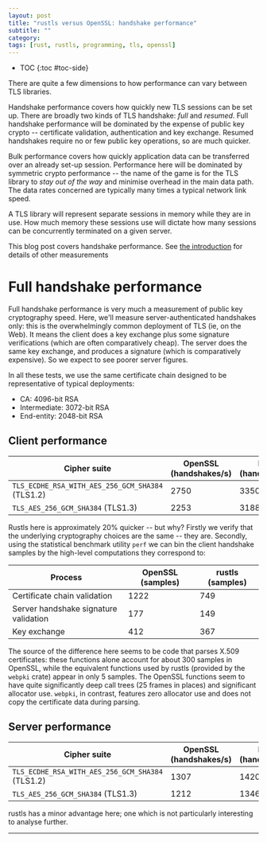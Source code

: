 ```yaml
---
layout: post
title: "rustls versus OpenSSL: handshake performance"
subtitle: ""
category: 
tags: [rust, rustls, programming, tls, openssl]
---
```


* TOC
{:toc #toc-side}

There are quite a few dimensions to how performance can vary between TLS
libraries.

Handshake performance covers how quickly new TLS sessions can be
set up.  There are broadly two kinds of TLS handshake: *full* and
*resumed*.  Full handshake performance will be dominated by the
expense of public key crypto -- certificate validation, authentication
and key exchange.  Resumed handshakes require no or
few public key operations, so are much quicker.

Bulk performance covers how quickly application data can be
transferred over an already set-up session.  Performance here
will be dominated by symmetric crypto performance -- the name
of the game is for the TLS library to *stay out of the way* and
minimise overhead in the main data path.  The data rates
concerned are typically many times a typical network link speed.

A TLS library will represent separate sessions in memory while they are
in use.  How much memory these sessions use will dictate how many sessions
can be concurrently terminated on a given server.

This blog post covers handshake performance.  See [the introduction][intro]
for details of other measurements

# Full handshake performance
Full handshake performance is very much a measurement of public key cryptography
speed.  Here, we'll measure server-authenticated handshakes only: this is the
overwhelmingly common deployment of TLS (ie, on the Web).  It means the client
does a key exchange plus some signature verifications (which are often
comparatively cheap).  The server does the same key exchange, and produces
a signature (which is comparatively expensive).  So we expect to see poorer
server figures.

In all these tests, we use the same certificate chain designed to be
representative of typical deployments:

- CA: 4096-bit RSA
- Intermediate: 3072-bit RSA
- End-entity: 2048-bit RSA

## Client performance

Cipher suite | OpenSSL (handshakes/s) | Rustls (handshakes/s) | vs. (2sf)
------------ | ---------------------- | --------------------- | ---------
`TLS_ECDHE_RSA_WITH_AES_256_GCM_SHA384` (TLS1.2) | 2750 | 3350 | +22%
`TLS_AES_256_GCM_SHA384` (TLS1.3) | 2253 | 3188 | +42%

Rustls here is approximately 20% quicker -- but why?  Firstly we verify
that the underlying cryptography choices are the same -- they are.  Secondly,
using the statistical benchmark utility `perf` we can bin the client handshake
samples by the high-level computations they correspond to:

Process | OpenSSL (samples) | rustls (samples)
------- | ----------------- | ----------------
Certificate chain validation | 1222 | 749
Server handshake signature validation | 177 | 149
Key exchange | 412 | 367 

The source of the difference here seems to be code that parses X.509
certificates: these functions alone account for about 300 samples in OpenSSL,
while the equivalent functions used by rustls (provided by the `webpki` crate)
appear in only 5 samples.  The OpenSSL functions seem to have quite significantly
deep call trees (25 frames in places) and significant allocator use.  `webpki`,
in contrast, features zero allocator use and does not copy the certificate data
during parsing.

## Server performance

Cipher suite | OpenSSL (handshakes/s) | Rustls (handshakes/s) | vs. (2sf)
------------ | ---------------------- | --------------------- | ---------
`TLS_ECDHE_RSA_WITH_AES_256_GCM_SHA384` (TLS1.2) | 1307 | 1420 | +8.6%
`TLS_AES_256_GCM_SHA384` (TLS1.3) | 1212 | 1346 | +11%

rustls has a minor advantage here; one which is not particularly interesting
to analyse further.

-----

[rustls]: https://github.com/ctz/rustls
[rustls-master]: https://github.com/ctz/rustls/tree/6a47cd5cb411042d9a8acc591203ede10632ea2e
[openssl-master]: https://github.com/openssl/openssl/tree/fdbb3a86
[oslbench]: https://github.com/ctz/openssl-bench/tree/7bc3277b062c598463d60e6d821198ec5c7a4763
[rustlsbench]: https://github.com/ctz/rustls/blob/6a47cd5cb411042d9a8acc591203ede10632ea2e/examples/internal/bench.rs
[pclmulqdq]: https://www.intel.com/content/www/us/en/processors/carry-less-multiplication-instruction-in-gcm-mode-paper.html
[ring]: https://github.com/briansmith/ring
[boringssl]: https://github.com/google/boringssl
[c10k]: https://en.wikipedia.org/wiki/C10k_problem
[bulk]: /2019/07/02/rustls-vs-openssl-bulk-performance.html
[fullhs]: /2019/07/02/rustls-vs-openssl-handshake-performance.html
[resumption]: /2019/07/02/rustls-vs-openssl-resumption-performance.html
[memory]: /2019/07/02/rustls-vs-openssl-memory-usage.html
[intro]: /2019/07/01/rustls-vs-openssl-performance.html
